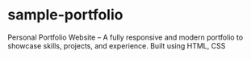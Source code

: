 # sample-portfolio
Personal Portfolio Website – A fully responsive and modern portfolio to showcase skills, projects, and experience. Built using HTML, CSS
